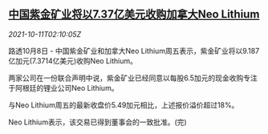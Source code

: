 <!--1633919463000-->
[中国紫金矿业将以7.37亿美元收购加拿大Neo Lithium](https://cn.reuters.com/article/china-zijin-ca-neo-lithium-1011-idCNKBS2H104Q)
------

<div><i>2021-10-11T02:10:05Z</i></div><p>路透10月8日 - 中国紫金矿业和加拿大Neo Lithium周五表示，紫金矿业将以9.187亿加元(7.3714亿美元)收购Neo Lithium。</p><p>两家公司在一份联合声明中说，紫金矿业已经同意以每股6.5加元的现金收购专注于阿根廷的锂业公司Neo Lithium。</p><p>与Neo Lithium周五的最新收盘价5.49加元相比，上述报价溢价超过18%。</p><p>Neo Lithium表示，该交易已得到董事会的一致批准。(完)</p>
